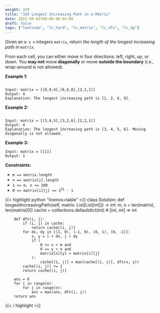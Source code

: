 ```yaml
---
weight: 329
title: "329 Longest Increasing Path in a Matrix"
date: 2022-09-01T00:00:00-04:00
draft: false
tags: ["leetcode", "lc_hard", "lc_matrix", "lc_dfs", "lc_dp"]
---
```


Given an `m x n` integers `matrix`, return _the length of the longest increasing path in `matrix`_.

From each cell, you can either move in four directions: left, right, up, or down. You **may not** move **diagonally** or move **outside the boundary** (i.e., wrap-around is not allowed).

**Example 1:**
```

Input: matrix = [[9,9,4],[6,6,8],[2,1,1]]
Output: 4
Explanation: The longest increasing path is [1, 2, 6, 9].
```
**Example 2:**
```

Input: matrix = [[3,4,5],[3,2,6],[2,2,1]]
Output: 4
Explanation: The longest increasing path is [3, 4, 5, 6]. Moving diagonally is not allowed.
```
**Example 3:**
```
Input: matrix = [[1]]
Output: 1
```

**Constraints:**
- `m == matrix.length`
- `n == matrix[i].length`
- `1 <= m, n <= 200`
- <code>0 <= matrix[i][j] <= 2<sup>31</sup> - 1</code>

<div class="tabs"></div>
<div class="tab-content">
<div id="python" class="lang">
{{< highlight python "linenos=table" >}}
class Solution:
    def longestIncreasingPath(self, matrix: List[List[int]]) -> int:
        m, n = len(matrix), len(matrix[0])
        cache = collections.defaultdict(int) # [int, int] => int

        def dfs(i, j):
            if (i, j) in cache:
                return cache[(i, j)]
            for dx, dy in [(1, 0), (-1, 0), (0, 1), (0, -1)]:
                x, y = i + dx, j + dy
                if (
                    0 <= x < m and
                    0 <= y < n and
                    matrix[x][y] > matrix[i][j]
                ):
                    cache[(i, j)] = max(cache[(i, j)], dfs(x, y))
            cache[(i, j)] += 1
            return cache[(i, j)]
        
        ans = 0
        for i in range(m):
            for j in range(n):
                ans = max(ans, dfs(i, j))
        return ans
{{< / highlight >}}
</div>
</div>
